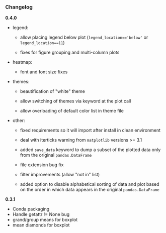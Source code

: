### Changelog

**0.4.0**

* legend:

    * allow placing legend below plot (``legend_location=='below'`` or ``legend_location==11``)

    * fixes for figure grouping and multi-column plots

* heatmap:

    * font and font size fixes

* themes:

    * beautification of "white" theme

    * allow switching of themes via keyword at the plot call

    * allow overloading of default color list in theme file

* other:

    * fixed requirements so it will import after install in clean environment

    * deal with iterticks warning from ``matplotlib`` versions >= 3.1

    * added ``save_data`` keyword to dump a subset of the plotted data only from the original ``pandas.DataFrame``

    * file extension bug fix

    * filter improvements (allow "not in" list)

    * added option to disable alphabetical sorting of data and plot based on the order in which data appears in the original ``pandas.DataFrame``



**0.3.1**
- Conda packaging
- Handle getattr != None bug
- grand/group means for boxplot
- mean diamonds for boxplot
